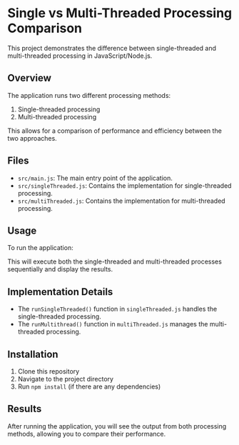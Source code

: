 # Single vs Multi-Threaded Processing Comparison

This project demonstrates the difference between single-threaded and multi-threaded processing in JavaScript/Node.js.

## Overview

The application runs two different processing methods:

1. Single-threaded processing
2. Multi-threaded processing

This allows for a comparison of performance and efficiency between the two approaches.

## Files

- `src/main.js`: The main entry point of the application.
- `src/singleThreaded.js`: Contains the implementation for single-threaded processing.
- `src/multiThreaded.js`: Contains the implementation for multi-threaded processing.

## Usage

To run the application:

This will execute both the single-threaded and multi-threaded processes sequentially and display the results.

## Implementation Details

- The `runSingleThreaded()` function in `singleThreaded.js` handles the single-threaded processing.
- The `runMultithread()` function in `multiThreaded.js` manages the multi-threaded processing.

## Installation

1. Clone this repository
2. Navigate to the project directory
3. Run `npm install` (if there are any dependencies)

## Results

After running the application, you will see the output from both processing methods, allowing you to compare their performance.
